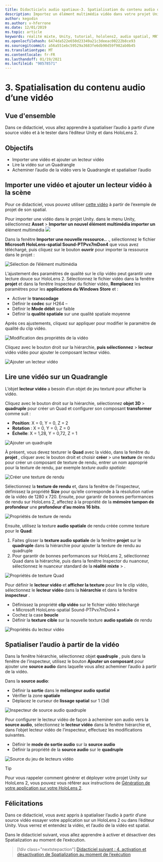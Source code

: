 ```yaml
---
title: Didacticiels audio spatiaux-3. Spatialisation du contenu audio d’une vidéo
description: Importez un élément multimédia vidéo dans votre projet Unity et spatialez l’audio de la vidéo.
author: kegodin
ms.author: v-hferrone
ms.date: 12/01/2019
ms.topic: article
keywords: réalité mixte, Unity, tutorial, hololens2, audio spatial, MRTK, boîte à outils de réalité mixte, UWP, Windows 10, HRTF, fonction de transfert liée aux têtes, réverbération, Microsoft Spatializer, importation de vidéos, lecteur vidéo
ms.openlocfilehash: 6474da522e650d23349a21c3deeac00222b8ce93
ms.sourcegitcommit: a56a551ebc59529a3683fe6db90d59f982ab0b45
ms.translationtype: MT
ms.contentlocale: fr-FR
ms.lasthandoff: 01/19/2021
ms.locfileid: "98578571"
---
```

# <a name="3-spatializing-audio-from-a-video"></a>3. Spatialisation du contenu audio d’une vidéo

## <a name="overview"></a>Vue d'ensemble

Dans ce didacticiel, vous allez apprendre à spatialiser l’audio à partir d’une source vidéo et à le tester dans l’éditeur Unity et dans HoloLens 2.

## <a name="objectives"></a>Objectifs

* Importer une vidéo et ajouter un lecteur vidéo
* Lire la vidéo sur un Quadrangle
* Acheminer l’audio de la vidéo vers le Quadrangle et spatialiser l’audio

## <a name="import-a-video-and-add-a-video-player-to-the-scene"></a>Importer une vidéo et ajouter un lecteur vidéo à la scène

Pour ce didacticiel, vous pouvez utiliser [cette vidéo](https://github.com/microsoft/spatialaudio-unity/blob/develop/Samples/MicrosoftSpatializerSample/Assets/Microsoft%20HoloLens%20-%20Spatial%20Sound-PTPvx7mDon4.mp4?raw=true) à partir de l’exemple de projet de son spatial.

Pour importer une vidéo dans le projet Unity. dans le menu Unity, sélectionnez **Asset**  >  **Importer un nouvel élément multimédia importer un** 
 élément multimédia ![](images/spatial-audio/spatial-audio-03-section1-step1-1.png)

Dans la fenêtre **Importer une nouvelle ressource..** ., sélectionnez le fichier **Microsoft HoloLens-spatial Sound-PTPvx7mDon4** que vous avez téléchargé, puis cliquez sur le bouton **ouvrir** pour importer la ressource dans le projet :

![Sélection de l’élément multimédia](images/spatial-audio/spatial-audio-03-section1-step1-2.png)

L’ajustement des paramètres de qualité sur le clip vidéo peut garantir une lecture douce sur HoloLens 2. Sélectionnez le fichier vidéo dans la fenêtre **projet** et dans la fenêtre Inspecteur du fichier vidéo, **Remplacez** les paramètres pour les **applications du Windows Store** et :

* Activer le **transcodage**
* Définir le **codec** sur H264 –
* Définir le **Mode débit** sur faible
* Définir la **qualité spatiale** sur une qualité spatiale moyenne

Après ces ajustements, cliquez sur appliquer pour modifier le paramètre de qualité du clip vidéo.

![Modification des propriétés de la vidéo](images/spatial-audio/spatial-audio-03-section1-step1-3.png)

Cliquez avec le bouton droit sur la hiérarchie, **puis sélectionnez**  >  **lecteur** vidéo vidéo pour ajouter le composant lecteur vidéo.

![Ajouter un lecteur vidéo](images/spatial-audio/spatial-audio-03-section1-step1-4.png)

## <a name="play-video-onto-a-quadrangle"></a>Lire une vidéo sur un Quadrangle

L’objet **lecteur vidéo** a besoin d’un objet de jeu texturé pour afficher la vidéo.

Cliquez avec le bouton droit sur la hiérarchie, sélectionnez **objet 3D**  >  **quadruple** pour créer un Quad et configurer son composant **transformer** comme suit :

* **Position**: X = 0, Y = 0, Z = 2
* **Rotation** : X = 0, Y = 0, Z = 0
* **Échelle**: X = 1,28, Y = 0,72, Z = 1

![Ajouter un quadruple](images/spatial-audio/spatial-audio-03-section2-step1-1.png)

À présent, vous devez texturer le **Quad** avec la vidéo, dans la fenêtre du **projet** , cliquer avec le bouton droit et choisir **créer**  >  une **texture** de rendu pour créer un composant de texture de rendu, entrer un nom approprié pour la texture de rendu, par exemple _texture audio spatiale_:

![Créer une texture de rendu](images/spatial-audio/spatial-audio-03-section2-step1-2.png)

Sélectionnez la **texture de rendu** et, dans la fenêtre de l’inspecteur, définissez la propriété **Size** pour qu’elle corresponde à la résolution native de la vidéo de 1280 x 720. Ensuite, pour garantir de bonnes performances de rendu sur HoloLens 2, affectez à la propriété de la **mémoire tampon de profondeur** une **profondeur d’au moins 16 bits**.

![Propriétés de texture de rendu](images/spatial-audio/spatial-audio-03-section2-step1-3.png)

Ensuite, utilisez la texture **audio spatiale** de rendu créée comme texture pour le **Quad**:

1. Faites glisser la **texture audio spatiale** de la fenêtre **projet** sur le **quadruple** dans la hiérarchie pour ajouter la texture de rendu au quadruple
2. Pour garantir de bonnes performances sur HoloLens 2, sélectionnez Quad dans la hiérarchie, puis dans la fenêtre Inspector du nuanceur, sélectionnez le nuanceur standard de la **réalité mixte**  >   .

![Propriétés de texture Quad](images/spatial-audio/spatial-audio-03-section2-step1-4.png)

Pour définir le **lecteur vidéo** et **afficher la texture** pour lire le clip vidéo, sélectionnez le **lecteur vidéo** dans la **hiérarchie** et dans la fenêtre **inspecteur** .

* Définissez la propriété **clip vidéo** sur le fichier vidéo téléchargé « Microsoft HoloLens-spatial Sound-PTPvx7mDon4 »
* Cochez la case **boucle**
* Définir la **texture cible** sur la nouvelle texture **audio spatiale** de rendu

![Propriétés du lecteur vidéo](images/spatial-audio/spatial-audio-03-section2-step1-5.png)

## <a name="spatialize-the-audio-from-the-video"></a>Spatialiser l’audio à partir de la vidéo

Dans la fenêtre hiérarchie, sélectionnez objet **quadruple** , puis dans la fenêtre de l’inspecteur, utilisez le bouton **Ajouter un composant** pour ajouter une **source audio** dans laquelle vous allez acheminer l’audio à partir de la vidéo.

Dans la **source audio**:

* Définir la **sortie** dans le **mélangeur audio spatial**
* Vérifier la zone **spatiale**
* Déplacez le curseur de **lissage spatial** sur 1 (3d)

![Inspecteur de source audio quadruple](images/spatial-audio/spatial-audio-03-section3-step1-1.png)

Pour configurer le lecteur vidéo de façon à acheminer son audio vers la **source audio**, sélectionnez le **lecteur vidéo** dans la fenêtre hiérarchie et, dans l’objet lecteur vidéo de l’inspecteur, effectuez les modifications suivantes.

* Définir le **mode de sortie audio** sur la **source audio**
* Définir la propriété de la **source audio** sur le **quadruple**

![Source du jeu de lecteurs vidéo](images/spatial-audio/spatial-audio-03-section3-step1-2.png)

> [!TIP]
> Pour vous rappeler comment générer et déployer votre projet Unity sur HoloLens 2, vous pouvez vous référer aux instructions de [Génération de votre application sur votre HoloLens 2](mr-learning-base-02.md#building-your-application-to-your-hololens-2).

## <a name="congratulations"></a>Félicitations

Dans ce didacticiel, vous avez appris à spatialiser l’audio à partir d’une source vidéo essayer votre application sur un HoloLens 2 ou dans l’éditeur Unity. Vous verrez et entendez la vidéo, et l’audio de la vidéo est spatial.

Dans le didacticiel suivant, vous allez apprendre à activer et désactiver des Spatialization au moment de l’exécution.

> [!div class="nextstepaction"]
> [Didacticiel suivant : 4. activation et désactivation de Spatialization au moment de l’exécution](unity-spatial-audio-ch4.md)
